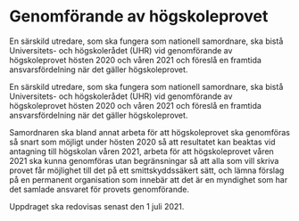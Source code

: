 # Genomförande av högskoleprovet

En särskild utredare, som ska fungera som nationell samordnare, ska bistå Universitets- och högskolerådet (UHR) vid genomförande av högskoleprovet hösten 2020 och våren 2021 och föreslå en framtida ansvarsfördelning när det gäller högskoleprovet.

En särskild utredare, som ska fungera som nationell samordnare, ska bistå Universitets- och högskolerådet (UHR) vid genomförande av högskoleprovet hösten 2020 och våren 2021 och föreslå en framtida ansvarsfördelning när det gäller högskoleprovet.

Samordnaren ska bland annat arbeta för att högskoleprovet ska genomföras så snart som möjligt under hösten 2020 så att resultatet kan beaktas vid antagning till högskolan våren 2021, arbeta för att högskoleprovet våren 2021 ska kunna genomföras utan begränsningar så att alla som vill skriva provet får möjlighet till det på ett smittskyddssäkert sätt, och lämna förslag på en permanent organisation som innebär att det är en myndighet som har det samlade ansvaret för provets genomförande.

Uppdraget ska redovisas senast den 1 juli 2021.
